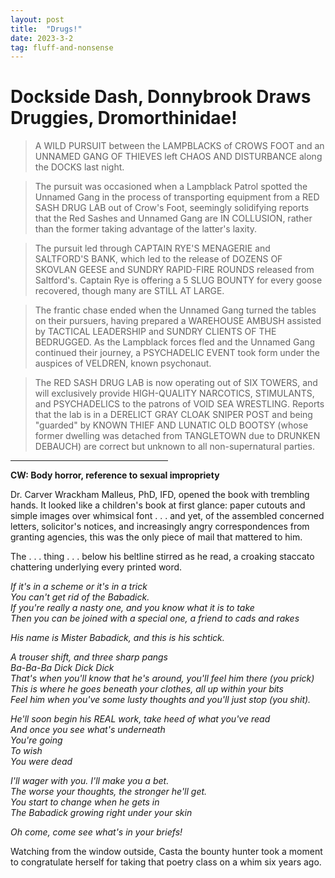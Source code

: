 ```yaml
---
layout: post
title:  "Drugs!"
date: 2023-3-2
tag: fluff-and-nonsense
---
```


# Dockside Dash, Donnybrook Draws Druggies, Dromorthinidae!

> A WILD PURSUIT between the LAMPBLACKS of CROWS FOOT and an UNNAMED GANG OF THIEVES left CHAOS AND DISTURBANCE along the DOCKS last night.

> The pursuit was occasioned when a Lampblack Patrol spotted the Unnamed Gang in the process of transporting equipment from a RED SASH DRUG LAB out of Crow's Foot, seemingly solidifying reports that the Red Sashes and Unnamed Gang are IN COLLUSION, rather than the former taking advantage of the latter's laxity.

> The pursuit led through CAPTAIN RYE'S MENAGERIE and SALTFORD'S BANK, which led to the release of DOZENS OF SKOVLAN GEESE and SUNDRY RAPID-FIRE ROUNDS released from Saltford's. Captain Rye is offering a 5 SLUG BOUNTY for every goose recovered, though many are STILL AT LARGE.

> The frantic chase ended when the Unnamed Gang turned the tables on their pursuers, having prepared a WAREHOUSE AMBUSH assisted by TACTICAL LEADERSHIP and SUNDRY CLIENTS OF THE BEDRUGGED. As the Lampblack forces fled and the Unnamed Gang continued their journey, a PSYCHADELIC EVENT took form under the auspices of VELDREN, known psychonaut.

> The RED SASH DRUG LAB is now operating out of SIX TOWERS, and will exclusively provide HIGH-QUALITY NARCOTICS, STIMULANTS, and PSYCHADELICS to the patrons of VOID SEA WRESTLING. Reports that the lab is in a DERELICT GRAY CLOAK SNIPER POST and being "guarded" by KNOWN THIEF AND LUNATIC OLD BOOTSY (whose former dwelling was detached from TANGLETOWN due to DRUNKEN DEBAUCH) are correct but unknown to all non-supernatural parties.

<hr width="50%">

**CW: Body horror, reference to sexual impropriety**

Dr. Carver Wrackham Malleus, PhD, IFD, opened the book with trembling hands. It looked like a children's book at first glance: paper cutouts and simple images over whimsical font . . . and yet, of the assembled concerned letters, solicitor's notices, and increasingly angry correspondences from granting agencies, this was the only piece of mail that mattered to him.

The . . . thing . . . below his beltline stirred as he read, a croaking staccato chattering underlying every printed word.

*If it's in a scheme or it's in a trick*  
*You can't get rid of the Babadick.*  
*If you're really a nasty one, and you know what it is to take*  
*Then you can be joined with a special one, a friend to cads and rakes*  

*His name is Mister Babadick, and this is his schtick.*

*A trouser shift, and three sharp pangs*  
*Ba-Ba-Ba Dick Dick Dick*  
*That's when you'll know that he's around, you'll feel him there (you prick)*  
*This is where he goes beneath your clothes, all up within your bits*  
*Feel him when you've some lusty thoughts and you'll just stop (you shit).*  

*He'll soon begin his REAL work, take heed of what you've read*  
*And once you see what's underneath*  
*You're going*  
*To wish*  
*You were dead*

*I'll wager with you. I'll make you a bet.*  
*The worse your thoughts, the stronger he'll get.*  
*You start to change when he gets in*  
*The Babadick growing right under your skin*

*Oh come, come see what's in your briefs!*

Watching from the window outside, Casta the bounty hunter took a moment to congratulate herself for taking that poetry class on a whim six years ago.